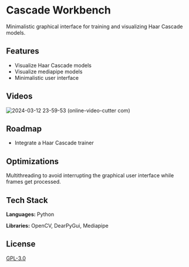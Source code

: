 
# Cascade Workbench

Minimalistic graphical interface for training and visualizing Haar Cascade models.

## Features

- Visualize Haar Cascade models
- Visualize mediapipe models
- Minimalistic user interface


## Videos

![2024-03-12 23-59-53 (online-video-cutter com)](https://github.com/VargasCardona/Cascade-Workbench/assets/142677238/1a05ce12-9ab3-49c4-afe0-ca326e67b948)


## Roadmap

- Integrate a Haar Cascade trainer


## Optimizations

Multithreading to avoid interrupting the graphical user interface while frames get processed.


## Tech Stack

**Languages:** Python

**Libraries:** OpenCV, DearPyGui, Mediapipe


## License

[GPL-3.0](https://www.gnu.org/licenses/)

